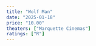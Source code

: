 ```yaml
---
title: "Wolf Man"
date: "2025-01-18"
price: "10.00"
theaters: ["Marquette Cinemas"]
ratings: ["R"]
---
```

